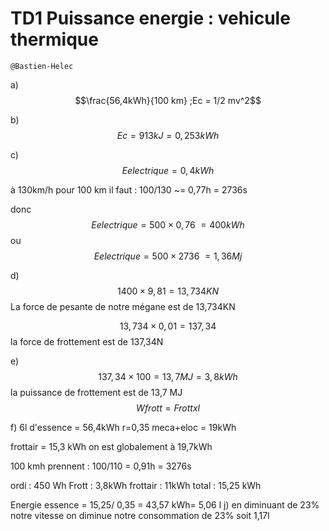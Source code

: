 # TD1 Puissance energie : vehicule thermique

```
@Bastien-Helec
```

a) 
$$\frac{56,4kWh}{100 km}  ;Ec = 1/2 mv^2$$

b) 
$$Ec= 913 kJ = 0,253 kWh$$

c) 
$$Eelectrique=0,4kWh$$

à 130km/h pour 100 km il faut : 100/130 ~= 0,77h = 2736s

donc 
$$Eelectrique = 500\times 0,76 ~= 400kWh$$
ou 
$$Eelectrique = 500\times 2736 ~= 1,36Mj$$

d) 
$$1400\times 9,81= 13,734KN$$
La force de pesante de notre mégane est de 13,734KN

$$13,734\times 0,01= 137,34$$
la force de frottement est de 137,34N

e)
$$137,34\times 100 = 13,7MJ = 3,8kWh$$
la puissance de frottement est de 13,7 MJ
$$ Wfrott= Frott x l $$ 

f) 
6l d'essence  = 56,4kWh
r=0,35
meca+eloc = 19kWh

frottair = 15,3 kWh 
on est globalement à 19,7kWh

100 kmh prennent : 100/110 = 0,91h = 3276s

ordi : 450 Wh
Frott : 3,8kWh
frottair : 11kWh
total : 15,25 kWh

Energie essence = 15,25/ 0,35 = 43,57 kWh= 5,06 l 
j) en diminuant de 23% notre vitesse on diminue notre consommation de 23% soit 1,17l